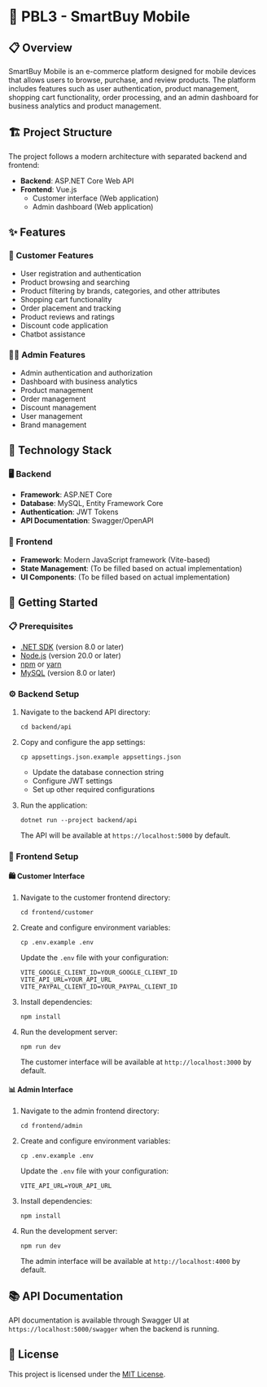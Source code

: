 # 🛒 PBL3 - SmartBuy Mobile

## 📋 Overview

SmartBuy Mobile is an e-commerce platform designed for mobile devices that allows users to browse, purchase, and review products. The platform includes features such as user authentication, product management, shopping cart functionality, order processing, and an admin dashboard for business analytics and product management.

## 🏗️ Project Structure

The project follows a modern architecture with separated backend and frontend:

-   **Backend**: ASP.NET Core Web API
-   **Frontend**: Vue.js
    -   Customer interface (Web application)
    -   Admin dashboard (Web application)

## ✨ Features

### 👤 Customer Features

-   User registration and authentication
-   Product browsing and searching
-   Product filtering by brands, categories, and other attributes
-   Shopping cart functionality
-   Order placement and tracking
-   Product reviews and ratings
-   Discount code application
-   Chatbot assistance

### 👨‍💼 Admin Features

-   Admin authentication and authorization
-   Dashboard with business analytics
-   Product management
-   Order management
-   Discount management
-   User management
-   Brand management

## 🔧 Technology Stack

### 🖥️ Backend

-   **Framework**: ASP.NET Core
-   **Database**: MySQL, Entity Framework Core
-   **Authentication**: JWT Tokens
-   **API Documentation**: Swagger/OpenAPI

### 📱 Frontend

-   **Framework**: Modern JavaScript framework (Vite-based)
-   **State Management**: (To be filled based on actual implementation)
-   **UI Components**: (To be filled based on actual implementation)

## 🚀 Getting Started

### 📋 Prerequisites

-   [.NET SDK](https://dotnet.microsoft.com/download) (version 8.0 or later)
-   [Node.js](https://nodejs.org/) (version 20.0 or later)
-   [npm](https://www.npmjs.com/) or [yarn](https://yarnpkg.com/)
-   [MySQL](https://www.mysql.com/) (version 8.0 or later)

### ⚙️ Backend Setup

1. Navigate to the backend API directory:

    ```
    cd backend/api
    ```

2. Copy and configure the app settings:

    ```
    cp appsettings.json.example appsettings.json
    ```

    - Update the database connection string
    - Configure JWT settings
    - Set up other required configurations

3. Run the application:
    ```
    dotnet run --project backend/api
    ```
    The API will be available at `https://localhost:5000` by default.

### 🎨 Frontend Setup

#### 🛍️ Customer Interface

1. Navigate to the customer frontend directory:

    ```
    cd frontend/customer
    ```

2. Create and configure environment variables:

    ```
    cp .env.example .env
    ```

    Update the `.env` file with your configuration:

    ```
    VITE_GOOGLE_CLIENT_ID=YOUR_GOOGLE_CLIENT_ID
    VITE_API_URL=YOUR_API_URL
    VITE_PAYPAL_CLIENT_ID=YOUR_PAYPAL_CLIENT_ID
    ```

3. Install dependencies:

    ```
    npm install
    ```

4. Run the development server:
    ```
    npm run dev
    ```
    The customer interface will be available at `http://localhost:3000` by default.

#### 📊 Admin Interface

1. Navigate to the admin frontend directory:

    ```
    cd frontend/admin
    ```

2. Create and configure environment variables:

    ```
    cp .env.example .env
    ```

    Update the `.env` file with your configuration:

    ```
    VITE_API_URL=YOUR_API_URL
    ```

3. Install dependencies:

    ```
    npm install
    ```

4. Run the development server:
    ```
    npm run dev
    ```
    The admin interface will be available at `http://localhost:4000` by default.

## 📚 API Documentation

API documentation is available through Swagger UI at `https://localhost:5000/swagger` when the backend is running.

## 📄 License

This project is licensed under the [MIT License](LICENSE).
